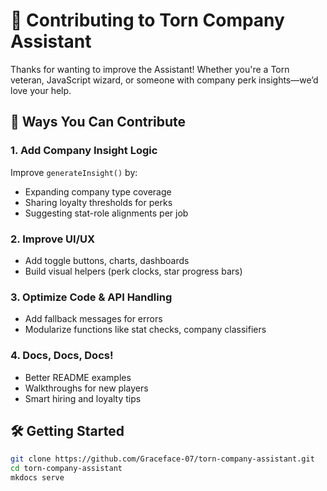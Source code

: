 # 🤝 Contributing to Torn Company Assistant

Thanks for wanting to improve the Assistant! Whether you're a Torn veteran, JavaScript wizard, or someone with company perk insights—we’d love your help.

## 🧰 Ways You Can Contribute

### 1. Add Company Insight Logic
Improve `generateInsight()` by:
- Expanding company type coverage
- Sharing loyalty thresholds for perks
- Suggesting stat-role alignments per job

### 2. Improve UI/UX
- Add toggle buttons, charts, dashboards
- Build visual helpers (perk clocks, star progress bars)

### 3. Optimize Code & API Handling
- Add fallback messages for errors
- Modularize functions like stat checks, company classifiers

### 4. Docs, Docs, Docs!
- Better README examples
- Walkthroughs for new players
- Smart hiring and loyalty tips

## 🛠️ Getting Started

```bash
git clone https://github.com/Graceface-07/torn-company-assistant.git
cd torn-company-assistant
mkdocs serve
